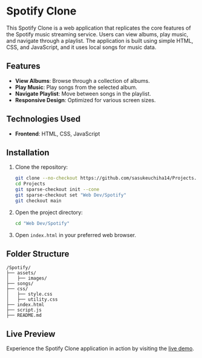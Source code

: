 # Spotify Clone

This Spotify Clone is a web application that replicates the core features of the Spotify music streaming service. Users can view albums, play music, and navigate through a playlist. The application is built using simple HTML, CSS, and JavaScript, and it uses local songs for music data.

## Features

- **View Albums**: Browse through a collection of albums.
- **Play Music**: Play songs from the selected album.
- **Navigate Playlist**: Move between songs in the playlist.
- **Responsive Design**: Optimized for various screen sizes.

## Technologies Used

- **Frontend**: HTML, CSS, JavaScript

## Installation

1. Clone the repository:
    ```bash
    git clone --no-checkout https://github.com/sasukeuchiha14/Projects.git
    cd Projects
    git sparse-checkout init --cone
    git sparse-checkout set "Web Dev/Spotify"
    git checkout main
    ```

2. Open the project directory:
    ```bash
    cd "Web Dev/Spotify"
    ```

3. Open `index.html` in your preferred web browser.

## Folder Structure

```
/Spotify/
├── assets/
│   ├── images/
├── songs/
├── css/
│   ├── style.css
│   ├── utility.css
├── index.html
├── script.js
├── README.md
```

## Live Preview

Experience the Spotify Clone application in action by visiting the [live demo](https://spotify.hardikgarg.me/).